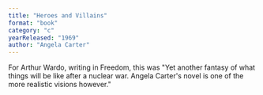 ```yaml
---
title: "Heroes and Villains"
format: "book"
category: "c"
yearReleased: "1969"
author: "Angela Carter"
---
```

For Arthur Wardo, writing in Freedom, this was "Yet  another fantasy of what things will be like after a nuclear war. Angela Carter's  novel is one of the more realistic visions however."
 